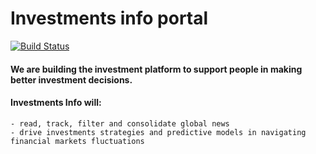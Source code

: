 # Investments info portal
[![Build Status](https://travis-ci.org/v0d1ch/investments-info.svg?branch=master)](https://travis-ci.org/v0d1ch/investments-info)

#### We are building the investment platform to support people in making better investment decisions.

#### Investments Info will:

    - read, track, filter and consolidate global news
    - drive investments strategies and predictive models in navigating financial markets fluctuations

